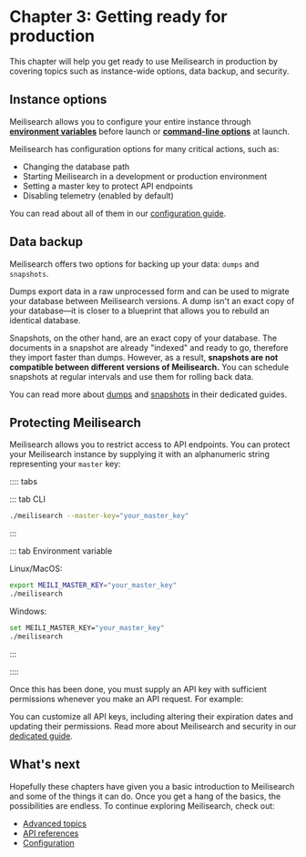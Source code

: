 # Chapter 3: Getting ready for production

This chapter will help you get ready to use Meilisearch in production by covering topics such as instance-wide options, data backup, and security.

## Instance options

Meilisearch allows you to configure your entire instance through **[environment variables](/learn/configuration/instance_options.md#environment-variables)** before launch or **[command-line options](/learn/configuration/instance_options.md#command-line-options-and-flags)** at launch.

Meilisearch has configuration options for many critical actions, such as:

- Changing the database path
- Starting Meilisearch in a development or production environment
- Setting a master key to protect API endpoints
- Disabling telemetry (enabled by default)

You can read about all of them in our [configuration guide](/learn/configuration/instance_options.md).

## Data backup

Meilisearch offers two options for backing up your data: `dumps` and `snapshots`.

Dumps export data in a raw unprocessed form and can be used to migrate your database between Meilisearch versions. A dump isn't an exact copy of your database—it is closer to a blueprint that allows you to rebuild an identical database.

Snapshots, on the other hand, are an exact copy of your database. The documents in a snapshot are already "indexed" and ready to go, therefore they import faster than dumps. However, as a result, **snapshots are not compatible between different versions of Meilisearch.** You can schedule snapshots at regular intervals and use them for rolling back data.

You can read more about [dumps](/learn/advanced/dumps.md) and [snapshots](/learn/advanced/snapshots.md) in their dedicated guides.

## Protecting Meilisearch

Meilisearch allows you to restrict access to API endpoints. You can protect your Meilisearch instance by supplying it with an alphanumeric string representing your `master` key:

:::: tabs

::: tab CLI

```bash
./meilisearch --master-key="your_master_key"
```

:::

::: tab Environment variable

Linux/MacOS:

```bash
export MEILI_MASTER_KEY="your_master_key"
./meilisearch
```

Windows:

```bash
set MEILI_MASTER_KEY="your_master_key"
./meilisearch
```

:::

::::

Once this has been done, you must supply an API key with sufficient permissions whenever you make an API request. For example:

<CodeSamples id= getting_started_communicating_with_a_protected_instance />

You can customize all API keys, including altering their expiration dates and updating their permissions. Read more about Meilisearch and security in our [dedicated guide](/learn/security/master_api_keys.md).

## What's next

Hopefully these chapters have given you a basic introduction to Meilisearch and some of the things it can do. Once you get a hang of the basics, the possibilities are endless. To continue exploring Meilisearch, check out:

- [Advanced topics](/learn/advanced/asynchronous_operations.md)
- [API references](/reference/overview.md)
- [Configuration](/learn/configuration/instance_options.md)
